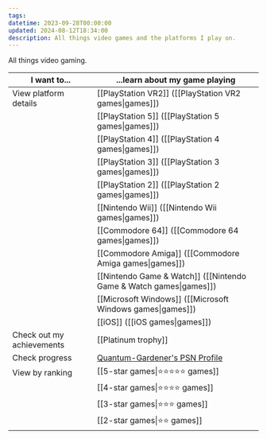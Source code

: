 ```yaml
---
tags: 
datetime: 2023-09-28T00:00:00
updated: 2024-08-12T18:34:00
description: All things video games and the platforms I play on.
---
```

All things video gaming.

| I want to...              | ...learn about my game playing                                             |
| ------------------------- | -------------------------------------------------------------------------- |
| View platform details     | [[PlayStation VR2]] ([[PlayStation VR2 games\|games]])                     |
|                           | [[PlayStation 5]] ([[PlayStation 5 games\|games]])                         |
|                           | [[PlayStation 4]] ([[PlayStation 4 games\|games]])                         |
|                           | [[PlayStation 3]] ([[PlayStation 3 games\|games]])                         |
|                           | [[PlayStation 2]] ([[PlayStation 2 games\|games]])                         |
|                           | [[Nintendo Wii]] ([[Nintendo Wii games\|games]])                           |
|                           | [[Commodore 64]] ([[Commodore 64 games\|games]])                           |
|                           | [[Commodore Amiga]] ([[Commodore Amiga games\|games]])                     |
|                           | [[Nintendo Game & Watch]] ([[Nintendo Game & Watch games\|games]])         |
|                           | [[Microsoft Windows]] ([[Microsoft Windows games\|games]])                 |
|                           | [[iOS]] ([[iOS games\|games]])                                             |
| Check out my achievements | [[Platinum trophy]]                                                        |
| Check progress            | [Quantum-Gardener's PSN Profile](https://psnprofiles.com/Quantum-Gardener) |
| View by ranking           | [[5-star games\|⭐️⭐️⭐️⭐️⭐️ games]]                                         |
|                           | [[4-star games\|⭐️⭐️⭐️⭐️ games]]                                           |
|                           | [[3-star games\|⭐️⭐️⭐️ games]]                                             |
|                           | [[2-star games\|⭐️⭐️ games]]                                               |
